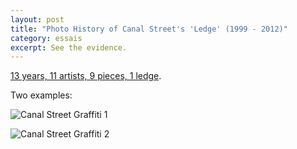```yaml
---
layout: post
title: "Photo History of Canal Street's 'Ledge' (1999 - 2012)"
category: essais
excerpt: See the evidence.   
---
```


[13 years, 11 artists, 9 pieces, 1 ledge](http://www.12ozprophet.com/index.php/news/history-of-the-spot-canal-street-ledge).  

Two examples:  

![Canal Street Graffiti 1](http://www.vincentbarr.com/assets/images/canal-street-graffiti.jpeg)  

![Canal Street Graffiti 2](http://www.vincentbarr.com/assets/images/canal-street-graffiti-2.jpeg)  

<a href="https://plus.google.com/+VincentBarr0?rel=author"></a>